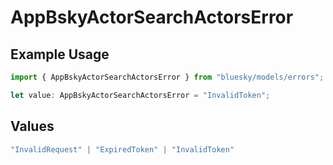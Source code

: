 # AppBskyActorSearchActorsError

## Example Usage

```typescript
import { AppBskyActorSearchActorsError } from "bluesky/models/errors";

let value: AppBskyActorSearchActorsError = "InvalidToken";
```

## Values

```typescript
"InvalidRequest" | "ExpiredToken" | "InvalidToken"
```